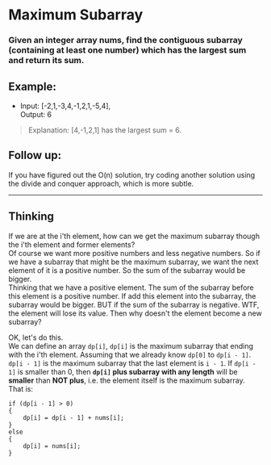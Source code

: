 # Maximum Subarray
### Given an integer array nums, find the contiguous subarray (containing at least one number) which has the largest sum and return its sum.

## Example:

- Input: [-2,1,-3,4,-1,2,1,-5,4],  
Output: 6
> Explanation: [4,-1,2,1] has the largest sum = 6.

## Follow up:
If you have figured out the O(n) solution, try coding another solution using the divide and conquer approach, which is more subtle.

---
## **Thinking**
If we are at the i'th element, how can we get the maximum subarray though the i'th element and former elements?  
Of course we want more positive numbers and less negative numbers. So if we have a subarray that might be the maximum subarray, we want the next element of it is a positive number. So the sum of the subarray would be bigger.  
Thinking that we have a positive element. The sum of the subarray before this element is a positive number. If add this element into the subarray, the subarray would be bigger. BUT if the sum of the subarray is negative. WTF, the element will lose its value. Then why doesn't the element become a new subarray?

OK, let's do this.  
We can define an array `dp[i]`, `dp[i]` is the maximum subarray that ending with the i'th element. Assuming that we already know `dp[0]` to `dp[i - 1]`. `dp[i - 1]` is the maximum subarray that the last element is `i - 1`. If `dp[i - 1]` is smaller than 0, then **`dp[i]` plus subarray with any length** will be **smaller** than **NOT plus**, i.e. the element itself is the maximum subarray.  
That is:
```
if (dp[i - 1] > 0)
{
    dp[i] = dp[i - 1] + nums[i];
}
else
{
    dp[i] = nums[i];
}
```